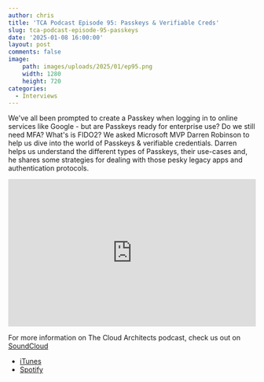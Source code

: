 ```yaml
---
author: chris
title: 'TCA Podcast Episode 95: Passkeys & Verifiable Creds'
slug: tca-podcast-episode-95-passkeys
date: '2025-01-08 16:00:00'
layout: post
comments: false
image:
    path: images/uploads/2025/01/ep95.png
    width: 1280
    height: 720
categories:
  - Interviews
---
```

We've all been prompted to create a Passkey when logging in to online services like Google - but are Passkeys ready for enterprise use? Do we still need MFA? What's is FIDO2? We asked Microsoft MVP Darren Robinson to help us dive into the world of Passkeys & verifiable credentials. Darren helps us understand the different types of Passkeys, their use-cases and, he shares some strategies for dealing with those pesky legacy apps and authentication protocols.

<p><iframe width="100%" height="300" scrolling="no" frameborder="no" allow="autoplay" src="https://w.soundcloud.com/player/?url=https%3A//api.soundcloud.com/tracks/2004493275&color=%23ff5500&auto_play=false&hide_related=false&show_comments=true&show_user=true&show_reposts=false&show_teaser=true&visual=true"></iframe></p>

For more information on The Cloud Architects podcast, check us out on [SoundCloud](https://soundcloud.com/thecloudarchitects/)

*   [iTunes](https://itunes.apple.com/us/podcast/the-cloud-architects-podcast/id1264479296?mt=2)
*   [Spotify](https://open.spotify.com/show/1GIpALJ9upyupGLLGIbUBD)
